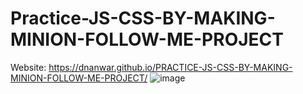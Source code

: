 # Practice-JS-CSS-BY-MAKING-MINION-FOLLOW-ME-PROJECT
Website: https://dnanwar.github.io/PRACTICE-JS-CSS-BY-MAKING-MINION-FOLLOW-ME-PROJECT/
![image](https://user-images.githubusercontent.com/60748255/200409227-075587e8-07be-4b0d-8547-de972947ef05.png)
